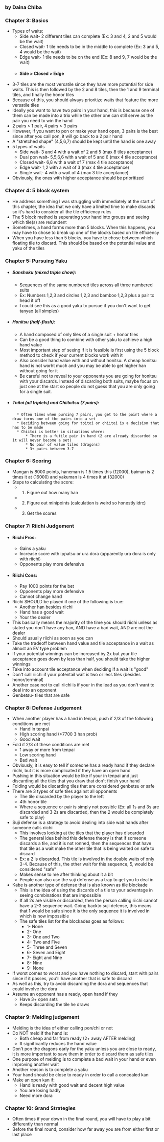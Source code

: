 ### by Daina Chiba


### Chapter 3: Basics
* Types of waits:
	* Side wait- 2 different tiles can complete (Ex: 3 and 4, 2 and 5 would be the wait)
	* Closed wait- 1 tile needs to be in the middle to complete (Ex: 3 and 5, 4 would be the wait)
	* Edge wait- 1 tile needs to be on the end (Ex: 8 and 9, 7 would be the wait)
	* #### Side > Closed > Edge
* 3-7 tiles are the most versatile since they have more potential for side waits. This is then followed by the 2 and 8 tiles, then the 1 and 9 terminal tiles, and finally the honor tiles
* Because of this, you should always prioritize waits that feature the more versatile tiles
* Ideally you want to have two pairs in your hand, this is because one of them can be made into a trio while the other one can still serve as the pair you need to win the hand 
* 2 pairs > 1 pair, 4 pairs > 3 pairs
* However, if you want to pon or make your hand open, 3 pairs is the best since after you call pon, it will go back to a 2 pair hand 
* A "stretched shape" (4,5,6,7) should be kept until the hand is one away 
* 5 types of waits
	* Side wait- 3 and 4 with a wait of 2 and 5 (max 8 tiles acceptance)
	* Dual pon wait- 5,5,6,6 with a wait of 5 and 6 (max 4 tile acceptance)
	* Closed wait- 6,8 with a wait of 7 (max 4 tile acceptance)
	* Edge wait- 1,2 with a wait of 3 (max 4 tile acceptance)
	* Single wait- 4 with a wait of 4 (max 3 tile acceptance)
* Obviously, the ones with higher acceptance should be prioritized
### Chapter 4: 5 block system
* He address something I was struggling with immediately at the start of this chapter, the idea that we only have a limited time to make discards so it's hard to consider all the tile efficiency rules 
* The 5 block method is seperating your hand into groups and seeing which tile(s) are redundent
* Sometimes, a hand forms more than 5 blocks. When this happens, you may have to chose to break up one of the blocks based on tile efficiency
* When you have less than 5 blocks, you have to chose between which floating tile to discard. This should be based on the potential value and yaku of the tiles
### Chapter 5: Pursuing Yaku
* ##### Sanshoku (mixed triple chow):
	* Sequences of the same numbered tiles across all three numbered suits 
	* Ex: Numbers 1,2,3 and circles 1,2,3 and bamboo 1,2,3 plus a pair to head it off 
	* I could see this as a good yaku to pursue if you don't want to get tanyao (all simples)
* ##### Honitsu (half-flush):
	* A hand composed of only tiles of a single suit + honor tiles
	* Can be a good thing to combine with other yaku to achieve a high hand value 
	* Most important step of seeing if it is feasible is first using the 5 block method to check if your current blocks work with it 
	* Also consider hand value with and without honitsu. A cheap honitsu hand is not worht much and you may be able to get higher han without going for it
	* Be careful not to reveal to your opponents you are going for honitsu with your discards. Instead of discarding both suits, maybe focus on just one at the start so people do not guess that you are only going for a single suit.
* ##### Toitoi (all triplets) and Chiitoitsu (7 pairs):
		* Often times when pursing 7 pairs, you get to the point where a draw turns one of the pairs into a set 
		* Deciding between going for toitoi or chiitoi is a decision that has to be made
		* Chiitoi is better in situations where:
			* There is a futile pair in hand (2 are already discarded so it will never become a set)
			* No pair of value tiles (dragons)
			* 3+ pairs between 3-7
### Chapter 6: Scoring
* Mangan is 8000 points, haneman is 1.5 times this (12000), baiman is 2 times it at (16000) and yakuman is 4 times it at (32000)
* Steps to calculating the score:
	* 1. Figure out how many han 
	* 2. Figure out minipoints (calculation is weird so honestly idrc)
	* 3. Get the scores
### Chapter 7: Riichi Judgement
* #### Riichi Pros:
	* Gains a yaku 
	* Increase score with ippatsu or ura dora (apparently ura dora is only with riichi)
	* Opponents play more defensive
* #### Riichi Cons:
	* Pay 1000 points for the bet
	* Opponents play more defensive
	* Cannot change hand 
* Riichi SHOULD be played if one of the following is true:
	* Another han besides riichi
	* Hand has a good wait 
	* Your the dealer 
* This basically means the majority of the time you should riichi unless as stated you don't have any han, AND have a bad wait, AND are not the dealer
* Should usually riichi as soon as you can 
* Take the tradeoff between hand value and tile acceptance in a wait as almost an EV type problem
* If your potential winnings can be increased by 2x but your tile acceptance goes down by less than half, you should take the higher winnings 
* Take into account tile acceptance when deciding if a wait is "good"
* Don't call riichi if your potentail wait is two or less tiles (besides honor/terminal)
* Another case not to call riichi is if your in the lead as you don't want to deal into an opponent
* Genbetsu- tiles that are safe
### Chapter 8: Defense Judgement
* When another player has a hand in tenpai, push if 2/3 of the following conditions are met
	* Hand in tenpai 
	* High scoring hand (>7700 3 han prob)
	* Good wait
* Fold if 2/3 of these conditions are met
	* 1 away or more from tenpai 
	* Low scoring hand 
	* Bad wait
* Obviously, it is easy to tell if someone has a ready hand if they declare riichi, but it is more complicated if they have an open hand 
* Pushing in this situation would be like if your in tenpai and just discarding all the tiles that you draw that don't finish your hand 
* Folding would be discarding tiles that are considered genbetsu or safe
* There are 3 types of safe tiles against all opponents
	* The tile discarded by the player to the left 
	* 4th honor tile 
	* Where a sequence or pair is simply not possible (Ex: all 1s and 3s are discarded and 3 2s are discarded, then the 2 would be completely safe to play)
* Suji defense is a strategy to avoid dealing into side wait hands after someone calls riichi 
	* This involves looking at the tiles that the player has discarded 
	* The general idea behind this defense theory is that if someone discards a tile, and it is not ronned, then the sequences that have that tile as a wait make the other tile that is being waited on safe to discard
	* Ex: a 2 is discarded. This tile is involved in the double waits of only 3-4. Because of this, the other wait for this sequence, 5, would be considered "safe"
	* Makes sense to me after thinking about it a bit 
	* People can also use the suji defense as a trap to get you to deal in 
* Kabe is another type of defense that is also known as tile blockade 
	* This is the idea of using the discards of a tile to your advantage in seeing combinations that are impossible 
	* If all 2s are visible or discarded, then the person calling riichi cannot have a 2-3 sequence wait. Going backto suji defense, this means that 1 would be safe since it is the only sequence it is involved in which is now impossible 
	* The safe tiles list for the blockades goes as follows:
		* 1- None 
		* 2- One 
		* 3- One and Two
		* 4- Two and Five
		* 5- Three and Seven
		* 6- Seven and Eight 
		* 7- Eight and Nine 
		* 8- Nine 
		* 9- None 
* If worst comes to worst and you have nothing to discard, start with pairs since if it passes, you'll have another that is safe to discard 
* As well as this, try to avoid discarding the dora and sequences that could involve the dora 
* Assume an opponent has a ready, open hand if they
	* Have 3+ open sets 
	* Keeps discarding the tile he draws 

### Chapter 9: Melding judgement
* Melding is the idea of either calling pon/chi or not
* Do NOT meld if the hand is:
	* Both cheap and far from ready (2+ away AFTER melding)
	* It significantly reduces the hand value
* Don't pon the dragons early for the yaku unless you are close to ready, it is more important to save them in order to discard them as safe tiles 
* One purpose of melding is to complete a bad wait in your hand or even improving another wait 
* Another reason is to complete a yaku 
* Your hand should be close to ready in order to call a concealed kan 
* Make an open kan if:
	* Hand is ready with good wait and decent high value 
	* You are losing badly 
	* Need more dora 

### Chapter 10: Grand Strategies
* Often times if your down in the final round, you will have to play a bit differently than normal 
* Before the final round, consider how far away you are from either first or last place
